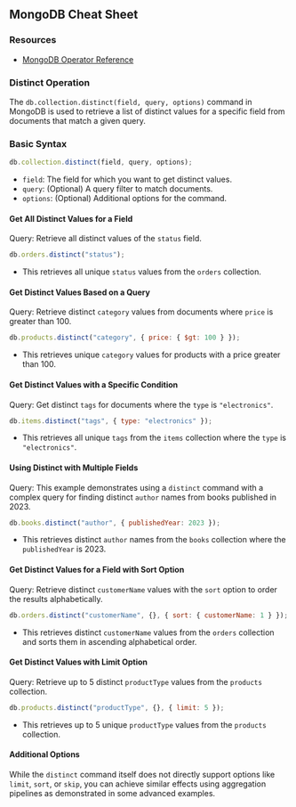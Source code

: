 ## MongoDB Cheat Sheet

### Resources

- [MongoDB Operator Reference](https://www.mongodb.com/docs/manual)

### Distinct Operation

The `db.collection.distinct(field, query, options)` command in MongoDB is used to retrieve a list of distinct values for a specific field from documents that match a given query.

### Basic Syntax

```javascript
db.collection.distinct(field, query, options);
```

- `field`: The field for which you want to get distinct values.
- `query`: (Optional) A query filter to match documents.
- `options`: (Optional) Additional options for the command.

#### Get All Distinct Values for a Field

Query: Retrieve all distinct values of the `status` field.

```javascript
db.orders.distinct("status");
```

- This retrieves all unique `status` values from the `orders` collection.

#### Get Distinct Values Based on a Query

Query: Retrieve distinct `category` values from documents where `price` is greater than 100.

```javascript
db.products.distinct("category", { price: { $gt: 100 } });
```

- This retrieves unique `category` values for products with a price greater than 100.

#### Get Distinct Values with a Specific Condition

Query: Get distinct `tags` for documents where the `type` is `"electronics"`.

```javascript
db.items.distinct("tags", { type: "electronics" });
```

- This retrieves all unique `tags` from the `items` collection where the `type` is `"electronics"`.

#### Using Distinct with Multiple Fields

Query: This example demonstrates using a `distinct` command with a complex query for finding distinct `author` names from books published in 2023.

```javascript
db.books.distinct("author", { publishedYear: 2023 });
```

- This retrieves distinct `author` names from the `books` collection where the `publishedYear` is 2023.

#### Get Distinct Values for a Field with Sort Option

Query: Retrieve distinct `customerName` values with the `sort` option to order the results alphabetically.

```javascript
db.orders.distinct("customerName", {}, { sort: { customerName: 1 } });
```

- This retrieves distinct `customerName` values from the `orders` collection and sorts them in ascending alphabetical order.

#### Get Distinct Values with Limit Option

Query: Retrieve up to 5 distinct `productType` values from the `products` collection.

```javascript
db.products.distinct("productType", {}, { limit: 5 });
```

- This retrieves up to 5 unique `productType` values from the `products` collection.

#### Additional Options

While the `distinct` command itself does not directly support options like `limit`, `sort`, or `skip`, you can achieve similar effects using aggregation pipelines as demonstrated in some advanced examples.
